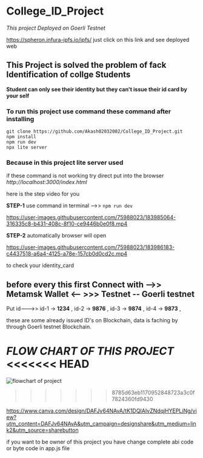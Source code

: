 # College_ID_Project
_This project Deployed on Goerli Testnet_


https://spheron.infura-ipfs.io/ipfs/
just click on this link and see deployed web

## This Project is solved the problem of fack Identification of collge Students

**Student can only see their identity but they can't issue their id card by your self**


### To run this project use command these command after installing 


```
git clone https://github.com/Akash02032002/College_ID_Project.git
npm install
npm run dev   
npx lite server

```

### Because in this project lite server used

if these command is not working try direct put into the browser
_http://localhost:3000/index.html_

here is the step video for you

**STEP-1**  use command in terminal -->> `npm run dev`


https://user-images.githubusercontent.com/75988023/183985064-316335c8-b431-408c-8f10-ce9446b0e0f8.mp4





**STEP-2**  automatically browser will open 

https://user-images.githubusercontent.com/75988023/183986183-c4437518-a6a4-4125-a78e-157cb0d0cd2c.mp4



to check your identity_card 

## before every this first Connect with -->> Metamsk Wallet <--  >>>  Testnet -- Goerli testnet
  

  Put id--->> 
  id-1 -> **1234**  ,
  id-2 -> **9876**  ,
  id-3 -> **9874**  ,
  id-4 -> **9873**  ,

 these are some already issued ID's on Blockchain, data is faching by through Goerli testnet Blockchain.


***FLOW CHART OF THIS PROJECT***
<<<<<<< HEAD
=======
![flowchart of project](https://user-images.githubusercontent.com/75988023/185572312-c58f5961-ab0c-47e0-9163-1ac22dcbfa41.jpeg)
>>>>>>> 8785d63eb1170952848723a3c0f7824360fd9430


https://www.canva.com/design/DAFJv64NAvA/tK1DQIAIvZNdqjHYEPLiNg/view?utm_content=DAFJv64NAvA&utm_campaign=designshare&utm_medium=link2&utm_source=sharebutton


if you want to be owner of this project you have change complete abi code or byte code in app.js file 

